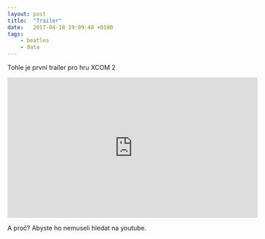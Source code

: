 ```yaml
---
layout: post
title:  "Trailer"
date:   2017-04-10 19:09:48 +0100
tags: 
    - beatles
    - data
---
```


Tohle je první trailer pro hru XCOM 2

<iframe width="560" height="315" src="https://www.youtube.com/embed/jVf-lCVYI6k" frameborder="0" allowfullscreen></iframe>

A proč? Abyste ho nemuseli hledat na youtube.
